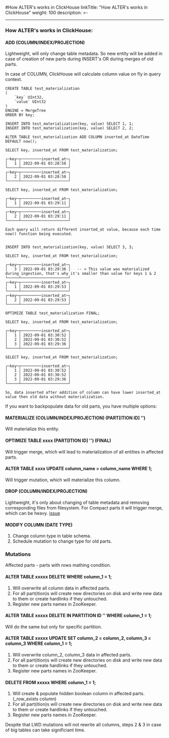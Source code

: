 #How ALTER's works in ClickHouse
linkTitle: "How ALTER's works in ClickHouse"
weight: 100
description: >-
     
---

### How ALTER's works in ClickHouse:

#### ADD (COLUMN/INDEX/PROJECTION)

Lightweight, will only change table metadata.
So new entity will be added in case of creation of new parts during INSERT's OR during merges of old parts.

In case of COLUMN, ClickHouse will calculate column value on fly in query context.



```
CREATE TABLE test_materialization
(
    `key` UInt32,
    `value` UInt32
)
ENGINE = MergeTree
ORDER BY key;

INSERT INTO test_materialization(key, value) SELECT 1, 1;
INSERT INTO test_materialization(key, value) SELECT 2, 2;

ALTER TABLE test_materialization ADD COLUMN inserted_at DateTime DEFAULT now();

SELECT key, inserted_at FROM test_materialization;

┌─key─┬─────────inserted_at─┐
│   1 │ 2022-09-01 03:28:58 │
└─────┴─────────────────────┘
┌─key─┬─────────inserted_at─┐
│   2 │ 2022-09-01 03:28:58 │
└─────┴─────────────────────┘

SELECT key, inserted_at FROM test_materialization;

┌─key─┬─────────inserted_at─┐
│   1 │ 2022-09-01 03:29:11 │
└─────┴─────────────────────┘
┌─key─┬─────────inserted_at─┐
│   2 │ 2022-09-01 03:29:11 │
└─────┴─────────────────────┘

Each query will return different inserted_at value, because each time now() function being executed. 


INSERT INTO test_materialization(key, value) SELECT 3, 3;

SELECT key, inserted_at FROM test_materialization;

┌─key─┬─────────inserted_at─┐
│   3 │ 2022-09-01 03:29:36 │   -- < This value was materialized during ingestion, that's why it's smaller than value for keys 1 & 2
└─────┴─────────────────────┘
┌─key─┬─────────inserted_at─┐
│   1 │ 2022-09-01 03:29:53 │
└─────┴─────────────────────┘
┌─key─┬─────────inserted_at─┐
│   2 │ 2022-09-01 03:29:53 │
└─────┴─────────────────────┘

OPTIMIZE TABLE test_materialization FINAL;

SELECT key, inserted_at FROM test_materialization;

┌─key─┬─────────inserted_at─┐
│   1 │ 2022-09-01 03:30:52 │
│   2 │ 2022-09-01 03:30:52 │
│   3 │ 2022-09-01 03:29:36 │
└─────┴─────────────────────┘

SELECT key, inserted_at FROM test_materialization;

┌─key─┬─────────inserted_at─┐
│   1 │ 2022-09-01 03:30:52 │
│   2 │ 2022-09-01 03:30:52 │
│   3 │ 2022-09-01 03:29:36 │
└─────┴─────────────────────┘

So, data inserted after addition of column can have lower inserted_at value then old data without materialization.

```



If you want to backpopulate data for old parts, you have multiple options:

#### MATERIALIZE (COLUMN/INDEX/PROJECTION) (PART[ITION ID] '')

Will materialize this entity.

#### OPTIMIZE TABLE xxxx (PART[ITION ID] '') (FINAL)

Will trigger merge, which will lead to materialization of all entities in affected parts.

#### ALTER TABLE xxxx UPDATE column_name = column_name WHERE 1;

Will trigger mutation, which will materialize this column.

#### DROP (COLUMN/INDEX/PROJECTION)

Lightweight, it's only about changing of table metadata and removing corresponding files from filesystem.
For Compact parts it will trigger merge, which can be heavy. [issue](https://github.com/ClickHouse/ClickHouse/issues/27502) 


#### MODIFY COLUMN (DATE TYPE) 

1. Change column type in table schema.
2. Schedule mutation to change type for old parts.


### Mutations

Affected parts - parts with rows mathing condition. 

#### ALTER TABLE xxxxx DELETE WHERE column_1 = 1;

1. Will overwrite all column data in affected parts.
2. For all part(ition)s will create new directories on disk and write new data to them or create hardlinks if they untouched.
3. Register new parts names in ZooKeeper.
   
#### ALTER TABLE xxxxx DELETE IN PARTITION ID '' WHERE column_1 = 1;

Will do the same but only for specific partition.

#### ALTER TABLE xxxxx UPDATE SET column_2 = column_2, column_3 = column_3 WHERE column_1 = 1;

1. Will overwrite column_2, column_3 data in affected parts.
2. For all part(ition)s will create new directories on disk and write new data to them or create hardlinks if they untouched.
3. Register new parts names in ZooKeeper.

#### DELETE FROM xxxxx WHERE column_1 = 1;

1. Will create & populate hidden boolean column in affected parts. (_row_exists column)
2. For all part(ition)s will create new directories on disk and write new data to them or create hardlinks if they untouched.
3. Register new parts names in ZooKeeper.

Despite that LWD mutations will not rewrite all columns, steps 2 & 3 in case of big tables can take significiant time. 


